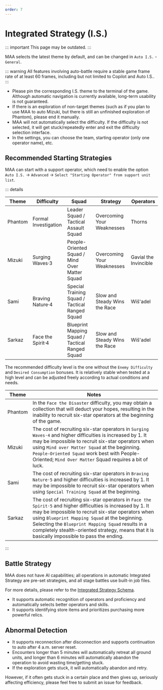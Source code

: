 ```yaml
---
order: 7
---
```


# Integrated Strategy (I.S.)

::: important This page may be outdated.
:::

MAA selects the latest theme by default, and can be changed in `Auto I.S.` - `General`.

::: warning
All features involving auto-battle require a stable game frame rate of at least 60 frames, including but not limited to Copilot and Auto I.S..
:::

- Please pin the corresponding I.S. theme to the terminal of the game. Although automatic navigation is currently available, long-term usability is not guaranteed.
- If there is an exploration of non-target themes (such as if you plan to use MAA to auto Mizuki, but there is still an unfinished exploration of Phantom), please end it manually.
- MAA will not automatically select the difficulty. If the difficulty is not selected, it will get stuck/repeatedly enter and exit the difficulty selection interface.
- In the settings, you can choose the team, starting operator (only one operator name), etc.

## Recommended Starting Strategies

MAA can start with a support operator, which need to enable the option `Auto I.S.` → `Advanced` → `Select "Starting Operator" from support unit list`.

::: details

| Theme   | Difficulty           | Squad                                           | Strategy                      | Operators             |
| ------- | -------------------- | ----------------------------------------------- | ----------------------------- | --------------------- |
| Phantom | Formal Investigation | Leader Squad / Tactical Assault Squad           | Overcoming Your Weaknesses    | Thorns                |
| Mizuki  | Surging Waves·3      | People-Oriented Squad / Mind Over Matter Squad  | Overcoming Your Weaknesses    | Gavial the Invincible |
| Sami    | Braving Nature·4     | Special Training Squad / Tactical Ranged Squad  | Slow and Steady Wins the Race | Wiš'adel              |
| Sarkaz  | Face the Spirit·4    | Blueprint Mapping Squad / Tactical Ranged Squad | Slow and Steady Wins the Race | Wiš'adel              |

The recommended difficulty level is the one without the `Enemy Difficulty` and `Desired Consumption` bonuses. It is relatively stable when tested at a high level and can be adjusted freely according to actual conditions and needs.

| Theme   | Notes                                                                                                                                                                                                                                                                                                                                                                         |
| ------- | ----------------------------------------------------------------------------------------------------------------------------------------------------------------------------------------------------------------------------------------------------------------------------------------------------------------------------------------------------------------------------- |
| Phantom | In the `Face the Disaster` difficulty, you may obtain a collection that will deduct your hopes, resulting in the inability to recruit six-star operators at the beginning of the game.                                                                                                                                                                                        |
| Mizuki  | The cost of recruiting six-star operators in `Surging Waves·4` and higher difficulties is increased by 1. It may be impossible to recruit six-star operators when using `Mind over Matter Squad` at the beginning.<br>`People-Oriented Squad` work best with People-Oriented; `Mind Over Matter` Squad requires a bit of luck.                                                |
| Sami    | The cost of recruiting six-star operators in `Braving Nature·5` and higher difficulties is increased by 1. It may be impossible to recruit six-star operators when using `Special Training Squad` at the beginning.                                                                                                                                                           |
| Sarkaz  | The cost of recruiting six-star operators in `Face the Spirit·5` and higher difficulties is increased by 1. It may be impossible to recruit six-star operators when using `Blueprint Mapping Squad` at the beginning.<br>Selecting the `Blueprint Mapping Squad` results in a completely stealth-oriented strategy, means that it is basically impossible to pass the ending. |

:::

## Battle Strategy

MAA does not have AI capabilities; all operations in automatic Integrated Strategy are pre-set strategies, and all stage battles use built-in job files.

For more details, please refer to the [Integrated Strategy Schema](../../protocol/integrated-strategy-schema.md).

- It supports automatic recognition of operators and proficiency and automatically selects better operators and skills.
- It supports identifying store items and prioritizes purchasing more powerful relics.

## Abnormal Detection

- It supports reconnection after disconnection and supports continuation to auto after 4 a.m. server reset.
- Encounters longer than 5 minutes will automatically retreat all ground units, and longer than 6 minutes will automatically abandon the operation to avoid wasting time/getting stuck.
- If the exploration gets stuck, it will automatically abandon and retry.

However, if it often gets stuck in a certain place and then gives up, seriously affecting efficiency, please feel free to submit an issue for feedback.
